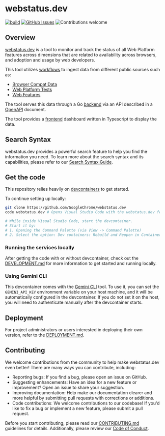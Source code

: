 # webstatus.dev

[![build](https://github.com/GoogleChrome/webstatus.dev/actions/workflows/ci.yml/badge.svg?branch=main)](https://github.com/GoogleChrome/webstatus.dev/actions/workflows/ci.yml)
[![GitHub Issues](https://img.shields.io/github/issues/GoogleChrome/webstatus.dev.svg)](https://github.com/anfederico/clairvoyant/issues)
![Contributions welcome](https://img.shields.io/badge/contributions-welcome-orange.svg)

## Overview

[webstatus.dev](https://webstatus.dev) is a tool to monitor and track the status
of all Web Platform features across dimensions that are related to availability
across browsers, and adoption and usage by web developers.

This tool utilizes [workflows](./workflows/) to ingest data from different
public sources such as:

- [Browser Compat Data](https://github.com/mdn/browser-compat-data)
- [Web Platform Tests](https://github.com/web-platform-tests/wpt)
- [Web Features](https://github.com/web-platform-dx/web-features)

The tool serves this data through a Go [backend](./backend/) via an API
described in a [OpenAPI](./openapi/backend/openapi.yaml) document.

The tool provides a [frontend](./frontend/) dashboard written in Typescript to
display the data.

## Search Syntax

webstatus.dev provides a powerful search feature to help you find the
information you need. To learn more about the search syntax and its
capabilities, please refer to our [Search Syntax Guide](./antlr/FeatureSearch.md).

## Get the code

This repository relies heavily on [devcontainers](https://code.visualstudio.com/docs/remote/create-dev-container) to get started.

To continue setting up locally:

```sh
git clone https://github.com/GoogleChrome/webstatus.dev
code webstatus.dev # Opens Visual Studio Code with the webstatus.dev folder.

# While inside Visual Studio Code, start the devcontainer.
# Start it by:
# 1. Opening the Command Palette (via View -> Command Palette)
# 2. Select the option: Dev containers: Rebuild and Reopen in Container
```

### Running the services locally

After getting the code with or without devcontainer, check out the [DEVELOPMENT.md](./DEVELOPMENT.md) for more information to get started and running locally.

### Using Gemini CLI

This devcontainer comes with the [Gemini CLI](https://developers.google.com/gemini-code-assist/docs/gemini-cli) tool. To use it, you can set the `GEMINI_API_KEY` environment variable on your host machine, and it will be automatically configured in the devcontainer. If you do not set it on the host, you will need to authenticate manually after the devcontainer starts.

## Deployment

For project administrators or users interested in deploying their own version,
refer to the [DEPLOYMENT.md](./DEPLOYMENT.md).

## Contributing

We welcome contributions from the community to help make webstatus.dev even
better! There are many ways you can contribute, including:

- Reporting bugs: If you find a bug, please open an issue on GitHub.
- Suggesting enhancements: Have an idea for a new feature or improvement? Open
  an issue to share your suggestion.
- Improving documentation: Help make our documentation clearer and more helpful
  by submitting pull requests with corrections or additions.
- Code contributions: We welcome contributions to our codebase! If you'd like
  to fix a bug or implement a new feature, please submit a pull request.

Before you start contributing, please read our
[CONTRIBUTING.md](./CONTRIBUTING.md) guidelines for details. Additionally,
please review our [Code of Conduct](./CODE_OF_CONDUCT.md).

